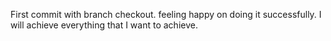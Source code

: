 First commit with branch checkout.
feeling happy on doing it successfully.
I will achieve everything that I want to achieve.
